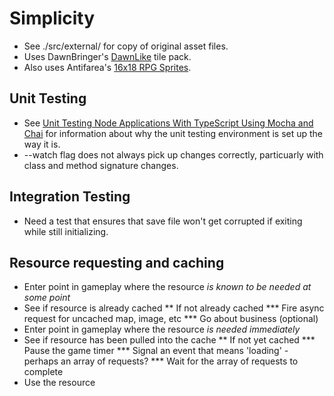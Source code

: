 # Simplicity

* See ./src/external/ for copy of original asset files.
* Uses DawnBringer's [DawnLike](https://opengameart.org/content/dawnlike-16x16-universal-rogue-like-tileset-v181) tile pack.
* Also uses Antifarea's [16x18 RPG Sprites](https://opengameart.org/content/18x20-characters-walkattackcast-spritesheet).

## Unit Testing
* See [Unit Testing Node Applications With TypeScript Using Mocha and Chai](https://journal.artfuldev.com/unit-testing-node-applications-with-typescript-using-mocha-and-chai-384ef05f32b2) for information about why the unit testing environment is set up the way it is.
* --watch flag does not always pick up changes correctly, particuarly with class and method signature changes.

## Integration Testing
* Need a test that ensures that save file won't get corrupted if exiting while still initializing.

## Resource requesting and caching
* Enter point in gameplay where the resource *is known to be needed at some point*
* See if resource is already cached
** If not already cached
*** Fire async request for uncached map, image, etc
*** Go about business (optional)
* Enter point in gameplay where the resource *is needed immediately*
* See if resource has been pulled into the cache
** If not yet cached
*** Pause the game timer
*** Signal an event that means 'loading' - perhaps an array of requests?
*** Wait for the array of requests to complete
* Use the resource
